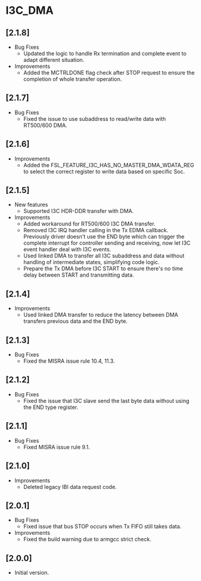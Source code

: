 # I3C_DMA

## [2.1.8]

- Bug Fixes
  - Updated the logic to handle Rx termination and complete event to adapt different situation.
- Improvements
  - Added the MCTRLDONE flag check after STOP request to ensure the completion of whole transfer operation.

## [2.1.7]

- Bug Fixes
  - Fixed the issue to use subaddress to read/write data with RT500/600 DMA.

## [2.1.6]

- Improvements
  - Added the FSL_FEATURE_I3C_HAS_NO_MASTER_DMA_WDATA_REG to select the correct register to write data based on specific Soc.

## [2.1.5]

- New features
  - Supported I3C HDR-DDR transfer with DMA.
- Improvements
  - Added workaround for RT500/600 I3C DMA transfer.
  - Removed I3C IRQ handler calling in the Tx EDMA callback. Previously driver doesn't use the END byte which can trigger the complete
    interrupt for controller sending and receiving, now let I3C event handler deal with I3C events.
  - Used linked DMA to transfer all I3C subaddress and data without handling of intermediate states, simplifying code logic.
  - Prepare the Tx DMA before I3C START to ensure there's no time delay between START and transmitting data.

## [2.1.4]

- Improvements
  - Used linked DMA transfer to reduce the latency between DMA transfers previous data and the END byte.

## [2.1.3]

- Bug Fixes
  - Fixed the MISRA issue rule 10.4, 11.3.

## [2.1.2]

- Bug Fixes
  - Fixed the issue that I3C slave send the last byte data without using the END type register.

## [2.1.1]

- Bug Fixes
  - Fixed MISRA issue rule 9.1.

## [2.1.0]

- Improvements
  - Deleted legacy IBI data request code.

## [2.0.1]

- Bug Fixes
  - Fixed issue that bus STOP occurs when Tx FIFO still takes data.
- Improvements
  - Fixed the build warning due to armgcc strict check.

## [2.0.0]

- Initial version.
